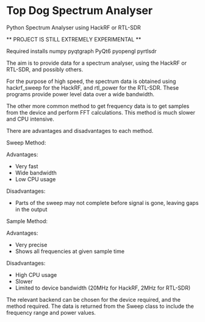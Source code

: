 # Top Dog Spectrum Analyser
Python Spectrum Analyser using HackRF or RTL-SDR

** PROJECT IS STILL EXTREMELY EXPERIMENTAL **

Required installs
numpy pyqtgraph PyQt6 pyopengl pyrtlsdr 


The aim is to provide data for a spectrum analyser, using the HackRF or RTL-SDR, and possibly others.

For the purpose of high speed, the spectrum data is obtained using hackrf_sweep for the HackRF, and rtl_power for the RTL-SDR. These programs provide power level data over a wide bandwidth.

The other more common method to get frequency data is to get samples from the device and perform FFT calculations. This method is much slower and CPU intensive.

There are advantages and disadvantages to each method.

Sweep Method:

Advantages:
- Very fast
- Wide bandwidth
- Low CPU usage

Disadvantages:

- Parts of the sweep may not complete before signal is gone, leaving gaps in the output

Sample Method:

Advantages:
- Very precise
- Shows all frequencies at given sample time

Disadvantages:

- High CPU usage
- Slower
- Limited to device bandwidth (20MHz for HackRF, 2MHz for RTL-SDR)

The relevant backend can be chosen for the device required, and the method required.
The data is returned from the Sweep class to include the frequency range and power values.



